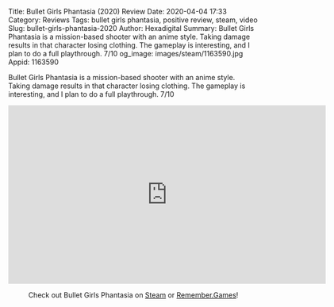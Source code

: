 Title: Bullet Girls Phantasia (2020) Review
Date: 2020-04-04 17:33
Category: Reviews
Tags: bullet girls phantasia, positive review, steam, video
Slug: bullet-girls-phantasia-2020
Author: Hexadigital
Summary: Bullet Girls Phantasia is a mission-based shooter with an anime style. Taking damage results in that character losing clothing. The gameplay is interesting, and I plan to do a full playthrough. 7/10
og_image: images/steam/1163590.jpg
Appid: 1163590

Bullet Girls Phantasia is a mission-based shooter with an anime style. Taking damage results in that character losing clothing. The gameplay is interesting, and I plan to do a full playthrough. 7/10

<center><iframe src="https://www.youtube.com/embed/vOp6djRTOj4?feature=oembed" allow="accelerometer; autoplay; encrypted-media; gyroscope; picture-in-picture" width="640" height="360" frameborder="0"></iframe>

Check out Bullet Girls Phantasia on [Steam](https://store.steampowered.com/app/1163590/?curator_clanid=34633900) or [Remember.Games](https://remember.games/game/110/)!</center>